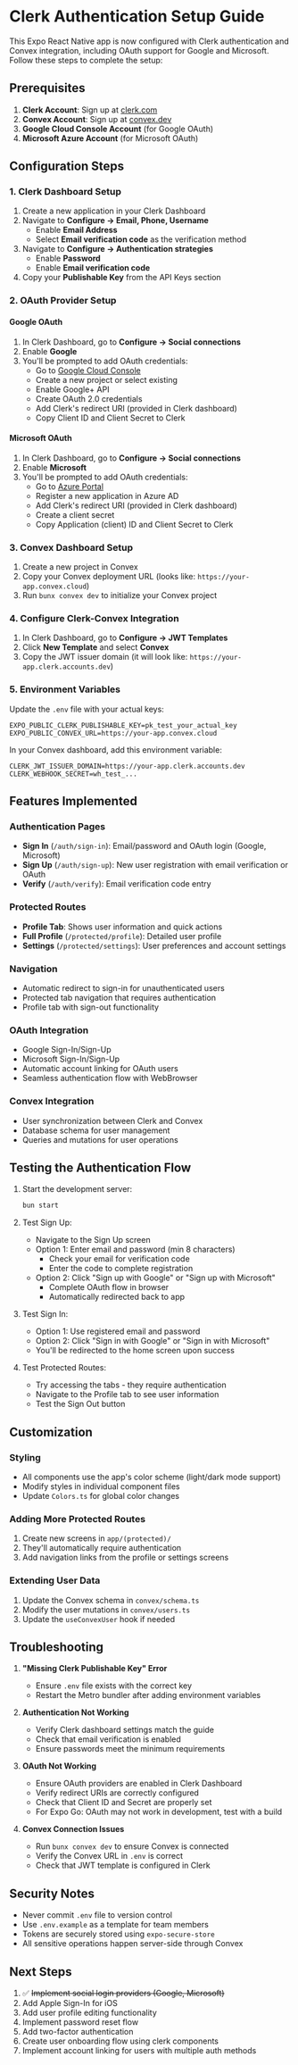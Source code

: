 # Clerk Authentication Setup Guide

This Expo React Native app is now configured with Clerk authentication and Convex integration, including OAuth support for Google and Microsoft. Follow these steps to complete the setup:

## Prerequisites

1. **Clerk Account**: Sign up at [clerk.com](https://clerk.com)
2. **Convex Account**: Sign up at [convex.dev](https://convex.dev)
3. **Google Cloud Console Account** (for Google OAuth)
4. **Microsoft Azure Account** (for Microsoft OAuth)

## Configuration Steps

### 1. Clerk Dashboard Setup

1. Create a new application in your Clerk Dashboard
2. Navigate to **Configure → Email, Phone, Username**
   - Enable **Email Address**
   - Select **Email verification code** as the verification method
3. Navigate to **Configure → Authentication strategies**
   - Enable **Password**
   - Enable **Email verification code**
4. Copy your **Publishable Key** from the API Keys section

### 2. OAuth Provider Setup

#### Google OAuth
1. In Clerk Dashboard, go to **Configure → Social connections**
2. Enable **Google**
3. You'll be prompted to add OAuth credentials:
   - Go to [Google Cloud Console](https://console.cloud.google.com/)
   - Create a new project or select existing
   - Enable Google+ API
   - Create OAuth 2.0 credentials
   - Add Clerk's redirect URI (provided in Clerk dashboard)
   - Copy Client ID and Client Secret to Clerk

#### Microsoft OAuth
1. In Clerk Dashboard, go to **Configure → Social connections**
2. Enable **Microsoft**
3. You'll be prompted to add OAuth credentials:
   - Go to [Azure Portal](https://portal.azure.com/)
   - Register a new application in Azure AD
   - Add Clerk's redirect URI (provided in Clerk dashboard)
   - Create a client secret
   - Copy Application (client) ID and Client Secret to Clerk

### 3. Convex Dashboard Setup

1. Create a new project in Convex
2. Copy your Convex deployment URL (looks like: `https://your-app.convex.cloud`)
3. Run `bunx convex dev` to initialize your Convex project

### 4. Configure Clerk-Convex Integration

1. In Clerk Dashboard, go to **Configure → JWT Templates**
2. Click **New Template** and select **Convex**
3. Copy the JWT issuer domain (it will look like: `https://your-app.clerk.accounts.dev`)

### 5. Environment Variables

Update the `.env` file with your actual keys:

```env
EXPO_PUBLIC_CLERK_PUBLISHABLE_KEY=pk_test_your_actual_key
EXPO_PUBLIC_CONVEX_URL=https://your-app.convex.cloud
```

In your Convex dashboard, add this environment variable:
```
CLERK_JWT_ISSUER_DOMAIN=https://your-app.clerk.accounts.dev
CLERK_WEBHOOK_SECRET=wh_test_...
```

## Features Implemented

### Authentication Pages
- **Sign In** (`/auth/sign-in`): Email/password and OAuth login (Google, Microsoft)
- **Sign Up** (`/auth/sign-up`): New user registration with email verification or OAuth
- **Verify** (`/auth/verify`): Email verification code entry

### Protected Routes
- **Profile Tab**: Shows user information and quick actions
- **Full Profile** (`/protected/profile`): Detailed user profile
- **Settings** (`/protected/settings`): User preferences and account settings

### Navigation
- Automatic redirect to sign-in for unauthenticated users
- Protected tab navigation that requires authentication
- Profile tab with sign-out functionality

### OAuth Integration
- Google Sign-In/Sign-Up
- Microsoft Sign-In/Sign-Up
- Automatic account linking for OAuth users
- Seamless authentication flow with WebBrowser

### Convex Integration
- User synchronization between Clerk and Convex
- Database schema for user management
- Queries and mutations for user operations

## Testing the Authentication Flow

1. Start the development server:
   ```bash
   bun start
   ```

2. Test Sign Up:
   - Navigate to the Sign Up screen
   - Option 1: Enter email and password (min 8 characters)
     - Check your email for verification code
     - Enter the code to complete registration
   - Option 2: Click "Sign up with Google" or "Sign up with Microsoft"
     - Complete OAuth flow in browser
     - Automatically redirected back to app

3. Test Sign In:
   - Option 1: Use registered email and password
   - Option 2: Click "Sign in with Google" or "Sign in with Microsoft"
   - You'll be redirected to the home screen upon success

4. Test Protected Routes:
   - Try accessing the tabs - they require authentication
   - Navigate to the Profile tab to see user information
   - Test the Sign Out button

## Customization

### Styling
- All components use the app's color scheme (light/dark mode support)
- Modify styles in individual component files
- Update `Colors.ts` for global color changes

### Adding More Protected Routes
1. Create new screens in `app/(protected)/`
2. They'll automatically require authentication
3. Add navigation links from the profile or settings screens

### Extending User Data
1. Update the Convex schema in `convex/schema.ts`
2. Modify the user mutations in `convex/users.ts`
3. Update the `useConvexUser` hook if needed

## Troubleshooting

1. **"Missing Clerk Publishable Key" Error**
   - Ensure `.env` file exists with the correct key
   - Restart the Metro bundler after adding environment variables

2. **Authentication Not Working**
   - Verify Clerk dashboard settings match the guide
   - Check that email verification is enabled
   - Ensure passwords meet the minimum requirements

3. **OAuth Not Working**
   - Ensure OAuth providers are enabled in Clerk Dashboard
   - Verify redirect URIs are correctly configured
   - Check that Client ID and Secret are properly set
   - For Expo Go: OAuth may not work in development, test with a build

4. **Convex Connection Issues**
   - Run `bunx convex dev` to ensure Convex is connected
   - Verify the Convex URL in `.env` is correct
   - Check that JWT template is configured in Clerk

## Security Notes

- Never commit `.env` file to version control
- Use `.env.example` as a template for team members
- Tokens are securely stored using `expo-secure-store`
- All sensitive operations happen server-side through Convex

## Next Steps

1. ✅ ~~Implement social login providers (Google, Microsoft)~~
2. Add Apple Sign-In for iOS
3. Add user profile editing functionality
4. Implement password reset flow
5. Add two-factor authentication
6. Create user onboarding flow using clerk components 
7. Implement account linking for users with multiple auth methods